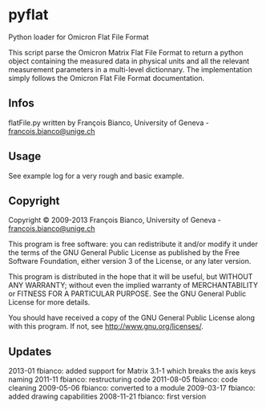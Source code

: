 pyflat
======

Python loader for Omicron Flat File Format

This script parse the Omicron Matrix Flat File Format to return a python
object containing the measured data in physical units and all the relevant
measurement parameters in a multi-level dictionnary. The implementation simply
follows the Omicron Flat File Format documentation.

Infos
-----
flatFile.py written by François Bianco, University of Geneva - francois.bianco@unige.ch

Usage
-----
See example log for a very rough and basic example.


Copyright
---------
Copyright © 2009-2013 François Bianco, University of Geneva - francois.bianco@unige.ch

This program is free software: you can redistribute it and/or modify
it under the terms of the GNU General Public License as published by
the Free Software Foundation, either version 3 of the License, or
any later version.

This program is distributed in the hope that it will be useful,
but WITHOUT ANY WARRANTY; without even the implied warranty of
MERCHANTABILITY or FITNESS FOR A PARTICULAR PURPOSE.  See the
GNU General Public License for more details.

You should have received a copy of the GNU General Public License
along with this program.  If not, see <http://www.gnu.org/licenses/>.

Updates
-------

2013-01 fbianco:
    added support for Matrix 3.1-1 which breaks the axis keys naming
2011-11 fbianco:
    restructuring code
2011-08-05 fbianco:
    code cleaning
2009-05-06 fbianco:
    converted to a module
2009-03-17 fbianco:
    added drawing capabilities
2008-11-21 fbianco:
    first version